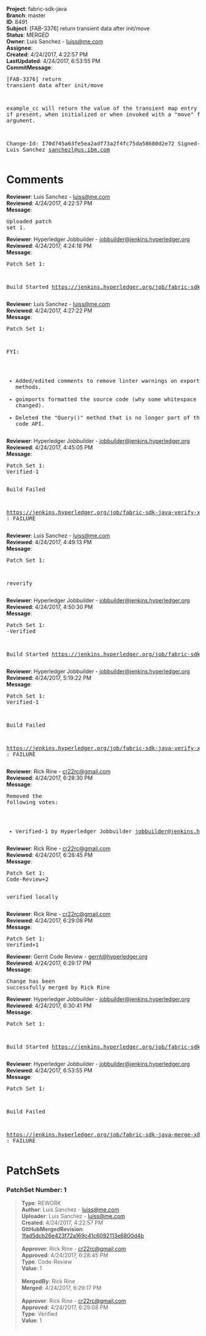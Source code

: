 <strong>Project</strong>: fabric-sdk-java<br><strong>Branch</strong>: master<br><strong>ID</strong>: 8491<br><strong>Subject</strong>: [FAB-3376] return transient data after init/move<br><strong>Status</strong>: MERGED<br><strong>Owner</strong>: Luis Sanchez - luiss@me.com<br><strong>Assignee</strong>:<br><strong>Created</strong>: 4/24/2017, 4:22:57 PM<br><strong>LastUpdated</strong>: 4/24/2017, 6:53:55 PM<br><strong>CommitMessage</strong>:<br><pre>[FAB-3376] return transient data after init/move

example_cc will return the value of the transient map
entry "result", if present, when initialized or when
invoked with a "move" function argument.

Change-Id: I70d745a63fe5ea2adf73a2f4fc75da58680d2e72
Signed-off-by: Luis Sanchez <sanchezl@us.ibm.com>
</pre><h1>Comments</h1><strong>Reviewer</strong>: Luis Sanchez - luiss@me.com<br><strong>Reviewed</strong>: 4/24/2017, 4:22:57 PM<br><strong>Message</strong>: <pre>Uploaded patch set 1.</pre><strong>Reviewer</strong>: Hyperledger Jobbuilder - jobbuilder@jenkins.hyperledger.org<br><strong>Reviewed</strong>: 4/24/2017, 4:24:18 PM<br><strong>Message</strong>: <pre>Patch Set 1:

Build Started https://jenkins.hyperledger.org/job/fabric-sdk-java-verify-x86_64/612/</pre><strong>Reviewer</strong>: Luis Sanchez - luiss@me.com<br><strong>Reviewed</strong>: 4/24/2017, 4:27:22 PM<br><strong>Message</strong>: <pre>Patch Set 1:

FYI:
* Added/edited comments to remove linter warnings on exported methods.
* goimports formatted the source code (why some whitespace has changed).
* Deleted the "Query()" method that is no longer part of the chain code API.</pre><strong>Reviewer</strong>: Hyperledger Jobbuilder - jobbuilder@jenkins.hyperledger.org<br><strong>Reviewed</strong>: 4/24/2017, 4:45:05 PM<br><strong>Message</strong>: <pre>Patch Set 1: Verified-1

Build Failed 

https://jenkins.hyperledger.org/job/fabric-sdk-java-verify-x86_64/612/ : FAILURE</pre><strong>Reviewer</strong>: Luis Sanchez - luiss@me.com<br><strong>Reviewed</strong>: 4/24/2017, 4:49:13 PM<br><strong>Message</strong>: <pre>Patch Set 1:

reverify</pre><strong>Reviewer</strong>: Hyperledger Jobbuilder - jobbuilder@jenkins.hyperledger.org<br><strong>Reviewed</strong>: 4/24/2017, 4:50:30 PM<br><strong>Message</strong>: <pre>Patch Set 1: -Verified

Build Started https://jenkins.hyperledger.org/job/fabric-sdk-java-verify-x86_64/613/</pre><strong>Reviewer</strong>: Hyperledger Jobbuilder - jobbuilder@jenkins.hyperledger.org<br><strong>Reviewed</strong>: 4/24/2017, 5:19:22 PM<br><strong>Message</strong>: <pre>Patch Set 1: Verified-1

Build Failed 

https://jenkins.hyperledger.org/job/fabric-sdk-java-verify-x86_64/613/ : FAILURE</pre><strong>Reviewer</strong>: Rick Rine - cr22rc@gmail.com<br><strong>Reviewed</strong>: 4/24/2017, 6:28:30 PM<br><strong>Message</strong>: <pre>Removed the following votes:

* Verified-1 by Hyperledger Jobbuilder <jobbuilder@jenkins.hyperledger.org>
</pre><strong>Reviewer</strong>: Rick Rine - cr22rc@gmail.com<br><strong>Reviewed</strong>: 4/24/2017, 6:28:45 PM<br><strong>Message</strong>: <pre>Patch Set 1: Code-Review+2

verified locally</pre><strong>Reviewer</strong>: Rick Rine - cr22rc@gmail.com<br><strong>Reviewed</strong>: 4/24/2017, 6:29:08 PM<br><strong>Message</strong>: <pre>Patch Set 1: Verified+1</pre><strong>Reviewer</strong>: Gerrit Code Review - gerrit@hyperledger.org<br><strong>Reviewed</strong>: 4/24/2017, 6:29:17 PM<br><strong>Message</strong>: <pre>Change has been successfully merged by Rick Rine</pre><strong>Reviewer</strong>: Hyperledger Jobbuilder - jobbuilder@jenkins.hyperledger.org<br><strong>Reviewed</strong>: 4/24/2017, 6:30:41 PM<br><strong>Message</strong>: <pre>Patch Set 1:

Build Started https://jenkins.hyperledger.org/job/fabric-sdk-java-merge-x86_64/75/</pre><strong>Reviewer</strong>: Hyperledger Jobbuilder - jobbuilder@jenkins.hyperledger.org<br><strong>Reviewed</strong>: 4/24/2017, 6:53:55 PM<br><strong>Message</strong>: <pre>Patch Set 1:

Build Failed 

https://jenkins.hyperledger.org/job/fabric-sdk-java-merge-x86_64/75/ : FAILURE</pre><h1>PatchSets</h1><h3>PatchSet Number: 1</h3><blockquote><strong>Type</strong>: REWORK<br><strong>Author</strong>: Luis Sanchez - luiss@me.com<br><strong>Uploader</strong>: Luis Sanchez - luiss@me.com<br><strong>Created</strong>: 4/24/2017, 4:22:57 PM<br><strong>GitHubMergedRevision</strong>: [1fad5dcb26e423f72a169c41c6092113e6800d4b](https://github.com/hyperledger-gerrit-archive/fabric-sdk-java/commit/1fad5dcb26e423f72a169c41c6092113e6800d4b)<br><br><strong>Approver</strong>: Rick Rine - cr22rc@gmail.com<br><strong>Approved</strong>: 4/24/2017, 6:28:45 PM<br><strong>Type</strong>: Code-Review<br><strong>Value</strong>: 1<br><br><strong>MergedBy</strong>: Rick Rine<br><strong>Merged</strong>: 4/24/2017, 6:29:17 PM<br><br><strong>Approver</strong>: Rick Rine - cr22rc@gmail.com<br><strong>Approved</strong>: 4/24/2017, 6:29:08 PM<br><strong>Type</strong>: Verified<br><strong>Value</strong>: 1<br><br></blockquote>